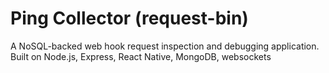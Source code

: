 # Ping Collector (request-bin)

A NoSQL-backed web hook request inspection and debugging application.
Built on Node.js, Express, React Native, MongoDB, websockets
